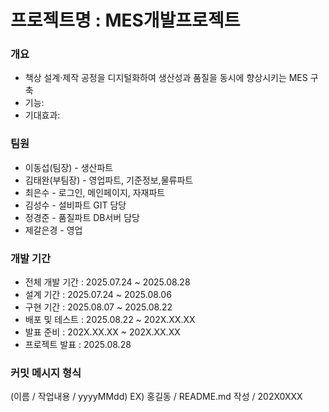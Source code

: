 # 프로젝트명 : MES개발프로젝트
### 개요
- 책상 설계·제작 공정을 디지털화하여 생산성과 품질을 동시에 향상시키는 MES 구축
- 기능:
- 기대효과:


### 팀원
- 이동섭(팀장) - 생산파트
- 김태완(부팀장) - 영업파트, 기준정보,물류파트
- 최은수 - 로그인, 메인페이지, 자재파트
- 김성수 - 설비파트 GIT 담당
- 정경준 - 품질파트 DB서버 담당
- 제갈은경 - 영업
### 개발 기간
- 전체 개발 기간 : 2025.07.24 ~ 2025.08.28
- 설계 기간 : 2025.07.24 ~ 2025.08.06
- 구현 기간 : 2025.08.07 ~ 2025.08.22
- 배포 및 테스트 : 2025.08.22 ~ 202X.XX.XX
- 발표 준비 : 202X.XX.XX ~ 202X.XX.XX
- 프로젝트 발표 : 2025.08.28
### 커밋 메시지 형식
(이름 / 작업내용 / yyyyMMdd)
EX) 홍길동 / README.md 작성 / 202X0XXX
